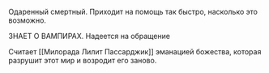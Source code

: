Одаренный смертный. Приходит на помощь так быстро, насколько это возможно.

ЗНАЕТ О ВАМПИРАХ. Надеется на обращение

Считает [[Милорада Лилит Пассарджик]] эманацией божества, которая разрушит этот мир и возродит его заново.